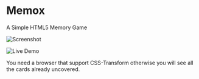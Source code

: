 Memox
=====

A Simple HTML5 Memory Game

![Screenshot](zap123.github.com/repository/img/Game.png)

![Live Demo](http://htmlpreview.github.io/?https://raw.github.com/Zap123/Memox/master/Memo.html)


You need a browser that support CSS-Transform otherwise you will see all the cards already uncovered. 

